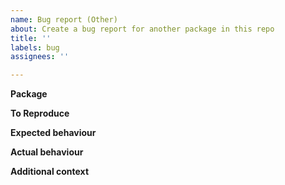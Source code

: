 ```yaml
---
name: Bug report (Other)
about: Create a bug report for another package in this repo
title: ''
labels: bug
assignees: ''

---
```


<!--
Thank you for submitting a bug report!
Remember to provide as much information as possible to help us reproduce,
diagnose, and fix the issue.
-->

**Package**
<!--
Choose one of:
commitlint-plugin
eslint-plugin
semantic-release
>

**Description**
<!-- A clear and concise description of what the bug is. -->

**To Reproduce**
<!--
Steps to reproduce the behaviour, including the commands used:
1. Go to '...'
2. Click on '....'
3. Scroll down to '....'
4. See error
-->

**Expected behaviour**
<!-- A clear and concise description of what you expected to happen. -->

**Actual behaviour**
<!-- A clear and concise description of what actually happened. -->

**Additional context**
<!-- Add any other context about the problem here. -->
